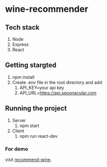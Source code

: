 # wine-recommender

## Tech stack
1. Node
2. Express
3. React

## Getting stargted
1. npm install
2. Create .env file in the root directory and add
    1. API_KEY=your api key
    2. API_URL=https://api.spoonacular.com

## Running the project 
1. Server
    1. npm start
2. Client
    1. npm run react-dev

### For demo
visit [recommend-wine](https://recommend-wine.herokuapp.com).
